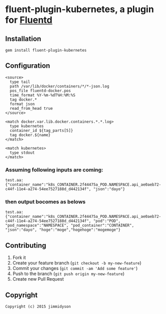 # fluent-plugin-kubernetes, a plugin for [Fluentd](http://fluentd.org) 

## Installation

    gem install fluent-plugin-kubernetes

## Configuration
```
<source>
  type tail
  path /var/lib/docker/containers/*/*-json.log
  pos_file fluentd-docker.pos
  time_format %Y-%m-%dT%H:%M:%S
  tag docker.*
  format json
  read_from_head true
</source>

<match docker.var.lib.docker.containers.*.*.log>
  type kubernetes
  container_id ${tag_parts[5]}
  tag docker.${name}
</match>

<match kubernetes>
  type stdout
</match>
```

### Assuming following inputs are coming:
    test.aa: {"container_name":"k8s_CONTAINER.2f44475a_POD.NAMESPACE.api_ae0aeb72-c44f-11e4-a274-54ee7527188d_d442134f", "json":"dayo"}
### then output bocomes as belows
    test.aa: {"container_name":"k8s_CONTAINER.2f44475a_POD.NAMESPACE.api_ae0aeb72-c44f-11e4-a274-54ee7527188d_d442134f", "pod":"POD", "pod_namespace":"NAMESPACE", "pod_container":"CONTAINER", "json":"dayo", "hoge":"moge","hogehoge":"mogemoge"}

## Contributing

1. Fork it
2. Create your feature branch (`git checkout -b my-new-feature`)
3. Commit your changes (`git commit -am 'Add some feature'`)
4. Push to the branch (`git push origin my-new-feature`)
5. Create new Pull Request

## Copyright
    Copyright (c) 2015 jimmidyson
